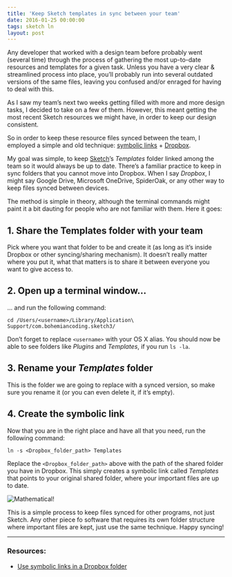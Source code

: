```yaml
---
title: 'Keep Sketch templates in sync between your team'
date: 2016-01-25 00:00:00
tags: sketch ln
layout: post
---
```

Any developer that worked with a design team before probably went (several time) through the process of gathering the most up-to-date resources and templates for a given task. Unless you have a very clear & streamlined process into place, you’ll probably run into several outdated versions of the same files, leaving you confused and/or enraged for having to deal with this.

As I saw my team’s next two weeks getting filled with more and more design tasks, I decided to take on a few of them. However, this meant getting the most recent Sketch resources we might have, in order to keep our design consistent.

So in order to keep these resource files synced between the team, I employed a simple and old technique: [symbolic links](http://linux.die.net/man/1/ln) + [Dropbox](https://db.tt/2IBEiIP).

My goal was simple, to keep [Sketch](https://www.sketchapp.com)’s _Templates_ folder linked among the team so it would always be up to date. There’s a familiar practice to keep in sync folders that you cannot move into Dropbox. When I say _Dropbox_, I might say Google Drive, Microsoft OneDrive, SpiderOak, or any other way to keep files synced between devices.

The method is simple in theory, although the terminal commands might paint it a bit dauting for people who are not familiar with them. Here it goes:

## 1. Share the Templates folder with your team
Pick where you want that folder to be and create it (as long as it’s inside Dropbox or other syncing/sharing mechanism). It doesn’t really matter where you put it, what that matters is to share it between everyone you want to give access to.

## 2. Open up a terminal window…
… and run the following command:

```
cd /Users/<username>/Library/Application\ Support/com.bohemiancoding.sketch3/
```

Don’t forget to replace `<username>` with your OS X alias. You should now be able to see folders like _Plugins_ and _Templates_, if you run `ls -la`.

## 3. Rename your _Templates_ folder
This is the folder we are going to replace with a synced version, so make sure you rename it (or you can even delete it, if it’s empty).

## 4. Create the symbolic link
Now that you are in the right place and have all that you need, run the following command:

```
ln -s <Dropbox_folder_path> Templates
```

Replace the `<Dropbox_folder_path>` above with the path of the shared folder you have in Dropbox. This simply creates a symbolic link called _Templates_ that points to your original shared folder, where your important files are up to date.

![Mathematical!](http://media.tumblr.com/tumblr_meojs73rGS1r6h22v.gif)

This is a simple process to keep files synced for other programs, not just Sketch. Any other piece fo software that requires its own folder structure where important files are kept, just use the same technique. Happy syncing!

---

### Resources:
* [Use symbolic links in a Dropbox folder](http://hints.macworld.com/article.php?story=20120803093247391)
